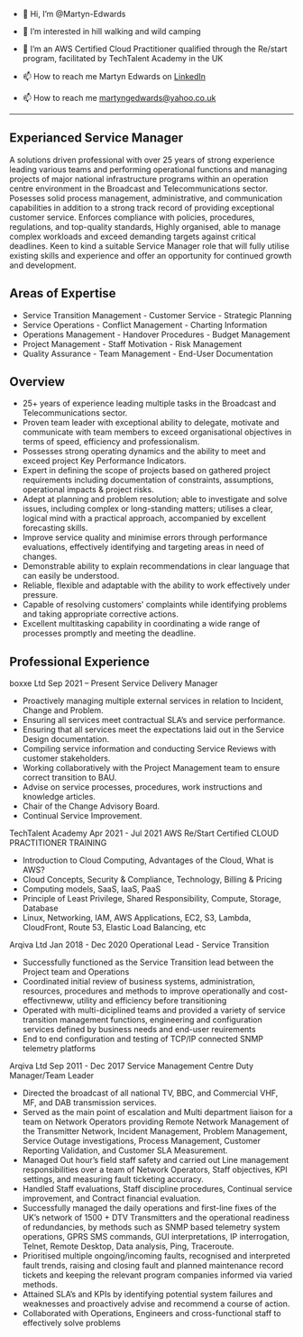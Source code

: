 - 👋 Hi, I’m @Martyn-Edwards
- 👀 I’m interested in hill walking and wild camping
- 🌱 I’m an AWS Certified Cloud Practitioner qualified through the Re/start program, facilitated by TechTalent Academy in the UK

- 📫 How to reach me Martyn Edwards on [LinkedIn](https://www.linkedin.com/in/martyn-edwards-025b601b8/)
- 📫 How to reach me martyngedwards@yahoo.co.uk


----------------------------------------------------------------------------------------------------------------
                                               

Experianced Service Manager
-
A solutions driven professional with over 25 years of strong experience leading various teams and performing operational functions and managing projects of major national infrastructure programs within an operation centre environment in the Broadcast and Telecommunications sector. Posesses solid process management, administrative, and communication capabilities in addition to a strong track record of providing exceptional customer service. Enforces compliance with policies, procedures, regulations, and top-quality standards, Highly organised, able to manage complex workloads and exceed demanding targets against critical deadlines. Keen to kind a suitable Service Manager role that will fully utilise existing skills and experience and offer an opportunity for continued growth and development.

 Areas of Expertise
  -
  - Service Transition Management          - Customer Service          - Strategic Planning
  - Service Operations                     - Conflict Management       - Charting Information
  - Operations Management                  - Handover Procedures       - Budget Management
  - Project Management                     - Staff Motivation          - Risk Management
  - Quality Assurance                      - Team Management           - End-User Documentation
  
 Overview
 -
 - 25+ years of experience leading multiple tasks in the Broadcast and Telecommunications sector.
 - Proven team leader with exceptional ability to delegate, motivate and communicate with team members to exceed organisational objectives in terms of speed, efficiency and professionalism.
 - Possesses strong operating dynamics and the ability to meet and exceed project Key Performance Indicators. 
 - Expert in defining the scope of projects based on gathered project requirements including documentation of constraints, assumptions, operational impacts & project risks.
 - Adept at planning and problem resolution; able to investigate and solve issues, including complex or long-standing matters; utilises a clear, logical mind with a practical approach, accompanied by excellent forecasting skills.
 - Improve service quality and minimise errors through performance evaluations, effectively identifying and targeting areas in need of changes.
 - Demonstrable ability to explain recommendations in clear language that can easily be understood.
 - Reliable, flexible and adaptable with the ability to work effectively under pressure.
 - Capable of resolving customers' complaints while identifying problems and taking appropriate corrective actions.
 - Excellent multitasking capability in coordinating a wide range of processes promptly and meeting the deadline.

 Professional Experience
 -
boxxe Ltd	Sep 2021 – Present
Service Delivery Manager

- Proactively managing multiple external services in relation to Incident, Change and Problem.
- Ensuring all services meet contractual SLA’s and service performance.
- Ensuring that all services meet the expectations laid out in the Service Design documentation.
- Compiling service information and conducting Service Reviews with customer stakeholders.
- Working collaboratively with the Project Management team to ensure correct transition to BAU.
- Advise on service processes, procedures, work instructions and knowledge articles.
- Chair of the Change Advisory Board.
- Continual Service Improvement.

 
TechTalent Academy Apr 2021 - Jul 2021
AWS Re/Start Certified CLOUD PRACTITIONER TRAINING

 - Introduction to Cloud Computing, Advantages of the Cloud, What is AWS?
 - Cloud Concepts, Security & Compliance, Technology, Billing & Pricing
 - Computing models, SaaS, IaaS, PaaS
 - Principle of Least Privilege, Shared Responsibility, Compute, Storage, Database
 - Linux, Networking, IAM, AWS Applications, EC2, S3, Lambda, CloudFront, Route 53, Elastic Load Balancing, etc

Arqiva Ltd Jan 2018 - Dec 2020
Operational Lead - Service Transition

 - Successfully functioned as the Service Transition lead between the Project team and Operations
 - Coordinated initial review of business systems, administration, resources, procedures and methods to improve operationally and cost-effectivneww, utility and efficiency before transitioning
 - Operated with multi-diciplined teams and provided a variety of service transition management functions, engineering and configuration services defined by business needs and end-user reuirements
 - End to end configuration and testing of TCP/IP connected SNMP telemetry platforms

Arqiva Ltd Sep 2011 - Dec 2017
Service Management Centre Duty Manager/Team Leader

 - Directed the broadcast of all national TV, BBC, and Commercial VHF, MF, and DAB transmission services.
 - Served as the main point of escalation and Multi department liaison for a team on Network Operators providing Remote Network Management of the Transmitter Network, Incident Management, Problem Management, Service Outage investigations, Process Management, Customer Reporting Validation, and Customer SLA Measurement.
 - Managed Out hour’s field staff safety and carried out Line management responsibilities over a team of Network Operators, Staff objectives, KPI settings, and measuring fault ticketing accuracy.
 - Handled Staff evaluations, Staff discipline procedures, Continual service improvement, and Contract financial evaluation.
 - Successfully managed the daily operations and first-line fixes of the UK’s network of 1500 + DTV Transmitters and the operational readiness of redundancies, by methods such as SNMP based telemetry system operations, GPRS SMS commands, GUI interpretations, IP interrogation, Telnet, Remote Desktop, Data analysis, Ping, Traceroute.  
 - Prioritised multiple ongoing/incoming faults, recognised and interpreted fault trends, raising and closing fault and planned maintenance record tickets and keeping the relevant program companies informed via varied methods. 
 - Attained SLA’s and KPIs by identifying potential system failures and weaknesses and proactively advise and recommend a course of action.
 - Collaborated with Operations, Engineers and cross-functional staff to effectively solve problems

<!---
Martyn-Edwards/Martyn-Edwards is a ✨ special ✨ repository because its `README.md` (this file) appears on your GitHub profile.
You can click the Preview link to take a look at your changes.
--->

